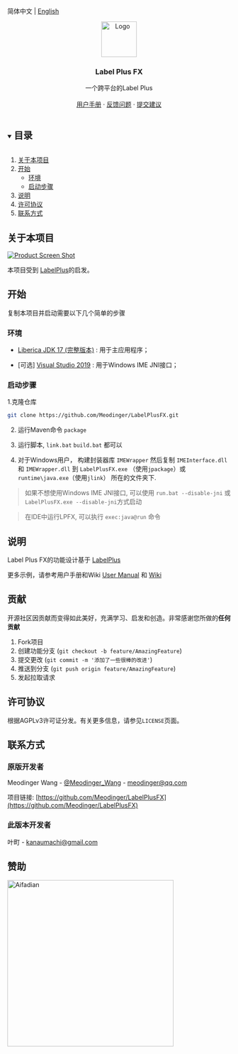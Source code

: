 <!-- PROJECT SHIELDS -->
<!--
*** I'm using markdown "reference style" links for readability.
*** Reference links are enclosed in brackets [ ] instead of parentheses ( ).
*** See the bottom of this document for the declaration of the reference variables
*** for contributors-url, forks-url, etc. This is an optional, concise syntax you may use.
*** https://www.markdownguide.org/basic-syntax/#reference-style-links
-->


<!-- PROJECT LOGO -->
简体中文 | [English](/README.md)
<br />
<p align="center">
  <a href="https://github.com/Lost-Swords/LabelPlusFX_New">
    <img src="images/logo.png" alt="Logo" width="80" height="80" />
  </a>
  <h3 align="center">Label Plus FX</h3>
  <p align="center">
    一个跨平台的Label Plus
    <br />
    <br />
    <a href="https://www.kdocs.cn/l/cpRyDN2Perkb">用户手册</a>
    ·
    <a href="https://github.com/Lost-Swords/LabelPlusFX_New/issues">反馈问题</a>
    ·
    <a href="https://github.com/Lost-Swords/LabelPlusFX_New/issues">提交建议</a>
  </p>
</p>


<!-- TABLE OF CONTENTS -->
<details open="open">
  <summary><h2 style="display: inline-block">目录</h2></summary>
  <ol>
    <li>
      <a href="#about-the-project">关于本项目</a>
    </li>
    <li>
      <a href="#getting-started">开始</a>
      <ul>
        <li><a href="#prerequisites">环境</a></li>
        <li><a href="#installation">启动步骤</a></li>
      </ul>
    </li>
    <li><a href="#usage">说明</a></li>
    <li><a href="#license">许可协议</a></li>
    <li><a href="#contact">联系方式</a></li>
  </ol>
</details>


<!-- ABOUT THE PROJECT -->
## 关于本项目

[![Product Screen Shot][product-screenshot]]()

本项目受到 [LabelPlus](https://noodlefighter.com/label_plus/)的启发。


<!-- GETTING STARTED -->
## 开始

复制本项目并启动需要以下几个简单的步骤

### 环境

 * [Liberica JDK 17 (完整版本)](https://bell-sw.com/pages/downloads/#/java-17-lts%20/%20current) : 用于主应用程序；

 * [可选] [Visual Studio 2019](https://visualstudio.microsoft.com/zh-hans/downloads/) : 用于Windows IME JNI接口；


### 启动步骤

1.克隆仓库
   ```sh
   git clone https://github.com/Meodinger/LabelPlusFX.git
   ```
2. 运行Maven命令 `package`

3. 运行脚本,  `link.bat`  `build.bat` 都可以

4. 对于Windows用户， 构建封装器库 `IMEWrapper` 然后复制 `IMEInterface.dll` 和 `IMEWrapper.dll` 到 `LabelPlusFX.exe` （使用`jpackage`）或 `runtime\java.exe`（使用`jlink`） 所在的文件夹下.

> 如果不想使用Windows IME JNI接口, 可以使用 `run.bat --disable-jni` 或`LabelPlusFX.exe --disable-jni`方式启动

> 在IDE中运行LPFX, 可以执行 `exec:java@run` 命令

<!-- USAGE EXAMPLES -->
## 说明

Label Plus FX的功能设计基于 [LabelPlus](https://noodlefighter.com/label_plus/)

更多示例，请参考用户手册和Wiki [User Manual](https://www.kdocs.cn/l/seRSJCKVOn0Y) 和 [Wiki](https://github.com/Meodinger/LabelPlusFX/wiki)


<!-- CONTRIBUTING -->
## 贡献

开源社区因贡献而变得如此美好，充满学习、启发和创造。非常感谢您所做的**任何贡献**

1. Fork项目
2. 创建功能分支  (`git checkout -b feature/AmazingFeature`)
3. 提交更改 (`git commit -m '添加了一些很棒的改进'`)
4. 推送到分支 (`git push origin feature/AmazingFeature`)
5. 发起拉取请求


<!-- LICENSE -->
## 许可协议

根据AGPLv3许可证分发。有关更多信息，请参见`LICENSE`页面。


<!-- CONTACT -->
## 联系方式
### 原版开发者
Meodinger Wang - [@Meodinger_Wang](https://twitter.com/Meodinger_Wang) - meodinger@qq.com

项目链接: [https://github.com/Meodinger/LabelPlusFX](https://github.com/Meodinger/LabelPlusFX)
### 此版本开发者
叶町 - kanaumachi@gmail.com

<!-- SPONSOR -->

## 赞助

<a href="https://afdian.net/@Meodinger">
  <img src="https://s2.loli.net/2022/04/01/p4kequKy9g7EMZb.jpg" alt="Aifadian" width="375" />
</a>

[product-screenshot]: https://s2.loli.net/2022/02/04/2H7bguJ9rcyBjUO.png